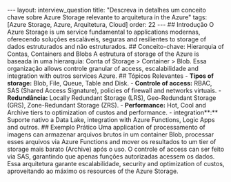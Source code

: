 --- layout: interview_question title: "Descreva in detalhes um conceito chave sobre Azure Storage relevante to arquitetura in the Azure" tags: [Azure Storage, Azure, Arquitetura, Cloud] order: 22 --- ## Introdução O Azure Storage is um service fundamental to applications modernas, oferecendo soluções escaláveis, seguras and resilientes to storage of dados estruturados and não estruturados. ## Conceito-chave: Hierarquia of Contas, Containers and Blobs A estrutura of storage of the Azure is baseada in uma hierarquia: Conta of Storage > Container > Blob. Essa organização allows controle granular of access, escalabilidade and integration with outros services Azure. ## Tópicos Relevantes - **Tipos of storage:** Blob, File, Queue, Table and Disk. - **Controle of access:** RBAC, SAS (Shared Access Signature), policies of firewall and networks virtuais. - **Redundância:** Locally Redundant Storage (LRS), Geo-Redundant Storage (GRS), Zone-Redundant Storage (ZRS). - **Performance:** Hot, Cool and Archive tiers to optimization of custos and performance. - integration**:** Suporte nativo a Data Lake, integration with Azure Functions, Logic Apps and outros. ## Exemplo Prático Uma application of processamento of imagens can armazenar arquivos brutos in um container Blob, processar esses arquivos via Azure Functions and mover os resultados to um tier of storage mais barato (Archive) após o uso. O controle of access can ser feito via SAS, garantindo que apenas funções autorizadas acessem os dados. Essa arquitetura garante escalabilidade, security and optimization of custos, aproveitando ao máximo os resources of the Azure Storage.